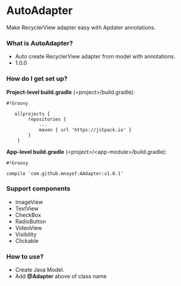 # AutoAdapter #

Make RecyclerView adapter easy with Apdater annotations.

### What is AutoAdapter? ###

* Auto create RecyclerView adapter from model with annotations.
* 1.0.0

### How do I get set up? ###

**Project-level build.gradle** \(\<project>/build.gradle):
```
#!Groovy

   allprojects {
		repositories {
			...
			maven { url 'https://jitpack.io' }
		}
	}
```
**App-level build.gradle** \(\<project>/\<app-module>/build.gradle):

```
#!Groovy

compile 'com.github.mnayef:AAdapter:v1.0.1'
```



### Support components ###

* ImageView
* TextView
* CheckBox
* RadioButton
* VideoView
* Visibility
* Clickable

### How to use? ###

* Create Java Model.
* Add **@Adapter** above of class name